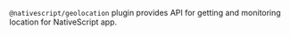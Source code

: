 `@nativescript/geolocation` plugin provides API for getting and monitoring location for NativeScript app.

